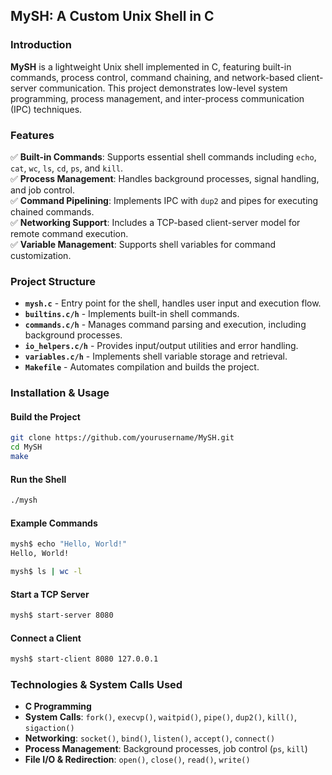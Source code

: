 ## MySH: A Custom Unix Shell in C  

### Introduction  
**MySH** is a lightweight Unix shell implemented in C, featuring built-in commands, process control, command chaining, and network-based client-server communication. This project demonstrates low-level system programming, process management, and inter-process communication (IPC) techniques.  

### Features  
✅ **Built-in Commands**: Supports essential shell commands including `echo`, `cat`, `wc`, `ls`, `cd`, `ps`, and `kill`.  
✅ **Process Management**: Handles background processes, signal handling, and job control.  
✅ **Command Pipelining**: Implements IPC with `dup2` and pipes for executing chained commands.  
✅ **Networking Support**: Includes a TCP-based client-server model for remote command execution.  
✅ **Variable Management**: Supports shell variables for command customization.  

### Project Structure  
- **`mysh.c`** - Entry point for the shell, handles user input and execution flow.  
- **`builtins.c/h`** - Implements built-in shell commands.  
- **`commands.c/h`** - Manages command parsing and execution, including background processes.  
- **`io_helpers.c/h`** - Provides input/output utilities and error handling.  
- **`variables.c/h`** - Implements shell variable storage and retrieval.  
- **`Makefile`** - Automates compilation and builds the project.  

### Installation & Usage  
#### Build the Project  
```sh
git clone https://github.com/yourusername/MySH.git
cd MySH
make
```
#### Run the Shell  
```sh
./mysh
```
#### Example Commands  
```sh
mysh$ echo "Hello, World!"
Hello, World!

mysh$ ls | wc -l
```
#### Start a TCP Server  
```sh
mysh$ start-server 8080
```
#### Connect a Client  
```sh
mysh$ start-client 8080 127.0.0.1
```

### Technologies & System Calls Used  
- **C Programming**  
- **System Calls**: `fork()`, `execvp()`, `waitpid()`, `pipe()`, `dup2()`, `kill()`, `sigaction()`  
- **Networking**: `socket()`, `bind()`, `listen()`, `accept()`, `connect()`  
- **Process Management**: Background processes, job control (`ps`, `kill`)  
- **File I/O & Redirection**: `open()`, `close()`, `read()`, `write()`  
